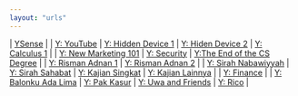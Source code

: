 ```yaml
---
layout: "urls"
---
```


| [YSense](https://www.ysense.com/) |
| [Y: YouTube](https://www.youtube.com/) | [Y: Hidden Device 1](https://youtu.be/UeAKTjx_eKA) | [Y: Hiden Device 2](https://youtu.be/ioU5G_IuGuw) | [Y: Calculus 1](https://youtu.be/HfACrKJ_Y2w) |
| [Y: New Marketing 101](https://youtu.be/_4Ei1a9ezVI?t=3914) | [Y: Security](https://youtu.be/iNnb94MAJ6g) | [Y:The End of the CS Degree](https://youtu.be/VZFIB4IjcXE) |
| [Y: Risman Adnan 1](https://youtu.be/uOacUZOAoiU) | [Y: Risman Adnan 2](https://www.youtube.com/watch?v=33snr_VxEeM) |
| [Y: Sirah Nabawiyyah](https://www.youtube.com/playlist?list=PLlK0gGuioshBgZZf8VOC4IonQtFxPsifW) | [Y: Sirah Sahabat](https://www.youtube.com/playlist?list=PLlK0gGuioshBxyBg4TzEtKETkzOfv4mvB) | [Y: Kajian Singkat](https://www.youtube.com/playlist?list=PLlK0gGuioshB00smsBcZSuyujWEPx7ZkT) | [Y: Kajian Lainnya](https://www.youtube.com/playlist?list=PLlK0gGuioshC5m_EEvJIdDzZMaha5YFKs) |
| [Y: Finance](https://finance.yahoo.com/) |
| [Y: Balonku Ada Lima](https://www.youtube.com/watch?v=K5czD_jB9Os) | [Y: Pak Kasur](https://www.youtube.com/watch?v=t2wndEioW9c) | [Y: Uwa and Friends](https://www.youtube.com/c/uwaandfriends/videos) | [Y: Rico](https://www.youtube.com/c/RikoTheSeries/videos) |
